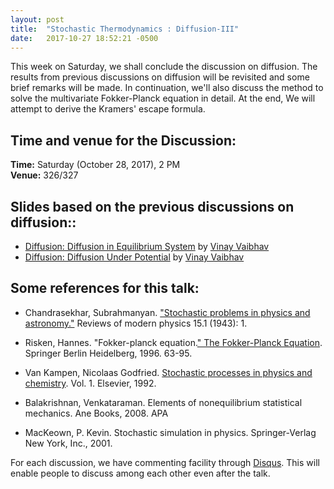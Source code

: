 ```yaml
---
layout: post
title:  "Stochastic Thermodynamics : Diffusion-III"
date:   2017-10-27 18:52:21 -0500
---
```


 


This week on Saturday, we shall conclude the discussion on diffusion. 
The results from previous discussions on diffusion will be revisited and some brief remarks will be made. 
In continuation, we'll also discuss the method to solve the multivariate Fokker-Planck equation in detail. 
At the end, We will attempt to derive the Kramers' escape formula. 
  


## Time and venue for the Discussion:
**Time:** Saturday (October 28, 2017), 2 PM  
**Venue:** 326/327 



## Slides based on the previous discussions on diffusion::
* [Diffusion: Diffusion in Equilibrium System](https://www.imsc.res.in/~vinayv/discussion/diffusion_updated.pdf) by [Vinay Vaibhav](https://www.imsc.res.in/~vinayv/)
* [Diffusion: Diffusion Under Potential](https://www.imsc.res.in/~vinayv/discussion/diffusion-2.pdf) by [Vinay Vaibhav](https://www.imsc.res.in/~vinayv/)




## Some references for this talk:

* Chandrasekhar, Subrahmanyan. ["Stochastic problems in physics and astronomy."](https://journals.aps.org/rmp/abstract/10.1103/RevModPhys.15.1) Reviews of modern physics 15.1 (1943): 1.

* Risken, Hannes. "Fokker-planck equation.[" The Fokker-Planck Equation](https://link.springer.com/chapter/10.1007/978-3-642-61544-3_4). Springer Berlin Heidelberg, 1996. 63-95.

* Van Kampen, Nicolaas Godfried. [Stochastic processes in physics and chemistry](https://books.google.co.in/books?hl=en&lr=&id=3e7XbMoJzmoC&oi=fnd&pg=PP2&dq=van+kampen+stochastic+processes+in+physics&ots=Ads9r_tdrO&sig=qm0CSshu6JUKsP9cHgkkVO_u-9g#v=onepage&q=van%20kampen%20stochastic%20processes%20in%20physics&f=false). Vol. 1. Elsevier, 1992.

* Balakrishnan, Venkataraman. Elements of nonequilibrium statistical mechanics. Ane Books, 2008.
APA	

* MacKeown, P. Kevin. Stochastic simulation in physics. Springer-Verlag New York, Inc., 2001.







For each discussion, we have commenting facility through [Disqus](https://disqus.com/). This will enable people to discuss among each other even after the talk.
